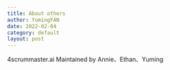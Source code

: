 ```yaml
---
title: About others
author: YumingFAN
date: 2022-02-04
category: default
layout: post
---
```


4scrummaster.ai Maintained by Annie、Ethan、Yuming
